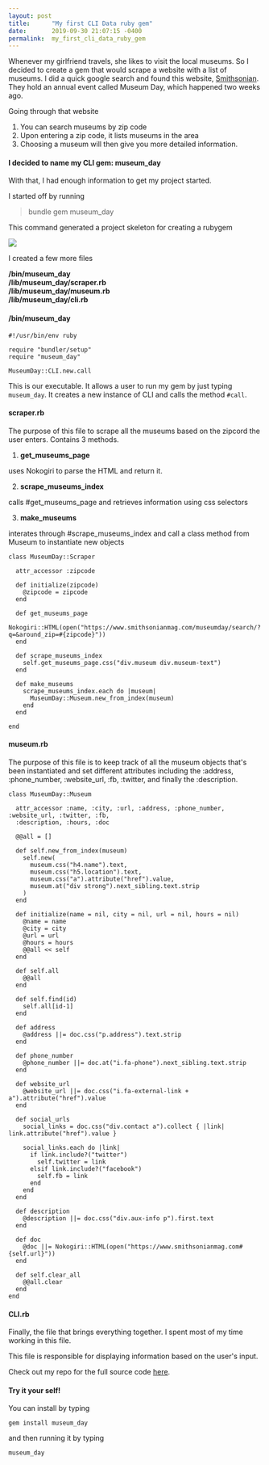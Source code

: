 ```yaml
---
layout: post
title:      "My first CLI Data ruby gem"
date:       2019-09-30 21:07:15 -0400
permalink:  my_first_cli_data_ruby_gem
---
```



Whenever my girlfriend travels, she likes to visit the local museums. So I decided to create a gem that would scrape a website with a list of museums. I did a quick google search and found this website, [Smithsonian](https://www.smithsonianmag.com/museumday/museum-day-2019/). They hold an annual event called Museum Day, which happened two weeks ago.

Going through that website
1. You can search museums by zip code
2. Upon entering a zip code, it lists museums in the area
3. Choosing a museum will then give you more detailed information.

#### I decided to name my CLI gem: museum_day


With that, I had enough information to get my project started.

I started off by running

> bundle gem museum_day

This command generated a project skeleton for creating a rubygem

![](https://i.imgur.com/b5XloIv.png)

I created a few more files

**/bin/museum_day**<br>
**/lib/museum_day/scraper.rb**<br>
**/lib/museum_day/museum.rb**<br>
**/lib/museum_day/cli.rb**

#### /bin/museum_day

```
#!/usr/bin/env ruby

require "bundler/setup"
require "museum_day"

MuseumDay::CLI.new.call
```

This is our executable. It allows a user to run my gem by just typing `museum_day`.
It creates a new instance of CLI and calls the method `#call`.

#### scraper.rb

The purpose of this file to scrape all the museums based on the zipcord the user enters.
Contains 3 methods.

1. **get_museums_page**

uses Nokogiri to parse the HTML and return it.

2. **scrape_museums_index**

calls #get_museums_page and retrieves information using css selectors

3. **make_museums**

interates through #scrape_museums_index and call a class method from Museum to instantiate new objects

```
class MuseumDay::Scraper

  attr_accessor :zipcode

  def initialize(zipcode)
    @zipcode = zipcode
  end

  def get_museums_page
    Nokogiri::HTML(open("https://www.smithsonianmag.com/museumday/search/?q=&around_zip=#{zipcode}"))
  end

  def scrape_museums_index
    self.get_museums_page.css("div.museum div.museum-text")
  end

  def make_museums
    scrape_museums_index.each do |museum|
      MuseumDay::Museum.new_from_index(museum)
    end
  end

end
```

#### museum.rb

The purpose of this file is to keep track of all the museum objects that's been instantiated and set different attributes including the :address, :phone_number, :website_url, :fb, :twitter, and finally the :description.

```
class MuseumDay::Museum

  attr_accessor :name, :city, :url, :address, :phone_number, :website_url, :twitter, :fb,
  :description, :hours, :doc

  @@all = []

  def self.new_from_index(museum)
    self.new(
      museum.css("h4.name").text,
      museum.css("h5.location").text,
      museum.css("a").attribute("href").value,
      museum.at("div strong").next_sibling.text.strip
    )
  end

  def initialize(name = nil, city = nil, url = nil, hours = nil)
    @name = name
    @city = city
    @url = url
    @hours = hours
    @@all << self
  end

  def self.all
    @@all
  end

  def self.find(id)
    self.all[id-1]
  end

  def address
    @address ||= doc.css("p.address").text.strip
  end

  def phone_number
    @phone_number ||= doc.at("i.fa-phone").next_sibling.text.strip
  end

  def website_url
    @website_url ||= doc.css("i.fa-external-link + a").attribute("href").value
  end

  def social_urls
    social_links = doc.css("div.contact a").collect { |link| link.attribute("href").value }

    social_links.each do |link|
      if link.include?("twitter")
        self.twitter = link
      elsif link.include?("facebook")
        self.fb = link
      end
    end
  end

  def description
    @description ||= doc.css("div.aux-info p").first.text
  end

  def doc
    @doc ||= Nokogiri::HTML(open("https://www.smithsonianmag.com#{self.url}"))
  end

  def self.clear_all
    @@all.clear
  end
end
```

#### CLI.rb

Finally, the file that brings everything together.
I spent most of my time working in this file.

This file is responsible for displaying information based on the user's input.

Check out my repo for the full source code [here](https://github.com/DarrelJames/museum_day).


#### Try it your self!

You can install by typing

`gem install museum_day`

and then running it by typing

`museum_day`
